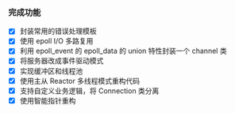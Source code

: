 ### 完成功能
- [x] 封装常用的错误处理模板
- [x] 使用 epoll I/O 多路复用
- [x] 利用 epoll_event 的 epoll_data 的 union 特性封装一个 channel 类
- [x] 将服务器改成事件驱动模式
- [x] 实现缓冲区和线程池
- [x] 使用主从 Reactor 多线程模式重构代码
- [x] 支持自定义业务逻辑，将 Connection 类分离
- [x] 使用智能指针重构
